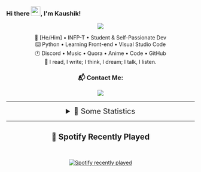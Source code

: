 ### Hi there <img src="https://media.giphy.com/media/hvRJCLFzcasrR4ia7z/giphy.gif" width="25px">, I'm Kaushik!
<div align="center">
<img src= ./media//Banner.gif> <!-- Banner Here-->
<p>
🎨 [He/Him] • INFP-T • Student & Self-Passionate Dev <br>
⌨️ Python • Learning Front-end • Visual Studio Code <br>
🕐 Discord • Music • Quora • Anime • Code • GitHub <br>
🤝 I read, I write; I think, I dream; I talk, I listen. <br>

### 📬 Contact Me: <br>
<img align="middle" src="https://discord.c99.nl/widget/theme-2/737903565313409095.png">
</p>

<hr>

<p>
<details>
<summary style="font-size:20px"> 🔖 Some Statistics </summary>
<a href="https://github.com/TheKaushikGoswami">

![Profile Views](https://komarev.com/ghpvc/?username=TheKaushikGoswami&style=flat-square&color=c322fe) <br>
![Github Streak](https://github-readme-streak-stats.herokuapp.com/?user=thekaushikgoswami&background=0D1117&currStreakLabel=FFFFFF&currStreakNum=FFFFFF&sideNums=FFFFFF&sideLabels=FFFFFF&dates=FFFFFF&fire=c322fe&ring=c322fe&hide_border=true) <br>
![Github Stats](https://github-readme-stats.vercel.app/api?username=TheKaushikGoswami&include_all_commits=true&show_icons=true&count_private=true&show_owner=true&bg_color=0D1117&text_color=FFFFFF&icon_color=c322fe&title_color=FFFFFF&hide_border=true&hide=issues,prs) <br>
![Top Languages](https://github-readme-stats.vercel.app/api/top-langs/?username=TheKaushikGoswami&show_icons=true&bg_color=0D1117&text_color=FFFFFF&title_color=FFFFFF&layout=compact&hide_border=true) <br>
</a>
</details>
<hr>

## 🎴 Spotify Recently Played
<br>
<a href="https://open.spotify.com/user/rwu8m7m34mit13j931l5618p5">

![Spotify recently played](https://spotify-recently-played-readme.vercel.app/api?user=rwu8m7m34mit13j931l5618p5&count=1)
</a>
</p>
</div>
